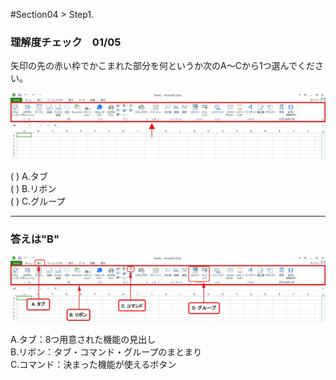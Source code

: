 ﻿#Section04 > Step1.  
  
### 理解度チェック　01/05  
  
矢印の先の赤い枠でかこまれた部分を何というか次のA～Cから1つ選んでください。  
  
![](01_004_001_Q1.jpg)  
  
( ) A.タブ  
( ) B.リボン  
( ) C.グループ   
  
---  
  
### 答えは"B"  
  
![](01_004_001_A1.jpg)  
  
A.タブ：8つ用意された機能の見出し  
B.リボン：タブ・コマンド・グループのまとまり  
C.コマンド：決まった機能が使えるボタン  